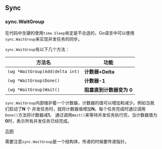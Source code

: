 ## Sync
### sync.WaitGroup
在代码中生硬的使用`time.Sleep`肯定是不合适的，Go语言中可以使用`sync.WaitGroup`来实现并发任务的同步。 

`sync.WaitGroup`有以下几个方法：

| 方法名                           | 功能              |
|-------------------------------|-----------------|
| `(wg *WaitGroup)Add(delta int)` | **计数器+Delta**   |
| `(wg *WaitGroup)Done()`         | **计数器-1**       |
| `(wg *WaitGroup)Wait()`         | **阻塞直到计数器变为 0** |

`sync.WaitGroup`内部维护着一个计数器，计数器的值可以增加和减少。例如当我们启动了**N** 个
并发任务时，就将计数器值增加**N**。每个任务完成时通过调用`Done()`方法将计数器减**1**。
通过调用`Wait()`来等待并发任务执行完，当计数器值为**0**时，表示所有并发任务已经完成。

[示例](../pkg/Concurrency/Sync/waitGroup/example/main.go)

需要注意`sync.WaitGroup`是一个结构体，传递的时候要传递指针。

